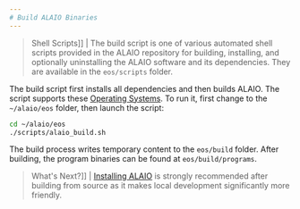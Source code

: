 ```yaml
---
# Build ALAIO Binaries
---
```


> Shell Scripts]]
| The build script is one of various automated shell scripts provided in the ALAIO repository for building, installing, and optionally uninstalling the ALAIO software and its dependencies. They are available in the `eos/scripts` folder.

The build script first installs all dependencies and then builds ALAIO. The script supports these [Operating Systems](../../index.md#supported-operating-systems). To run it, first change to the `~/alaio/eos` folder, then launch the script:

```sh
cd ~/alaio/eos
./scripts/alaio_build.sh
```

The build process writes temporary content to the `eos/build` folder. After building, the program binaries can be found at `eos/build/programs`.

> What's Next?]]
| [Installing ALAIO](03_install-alaio-binaries.md) is strongly recommended after building from source as it makes local development significantly more friendly.
